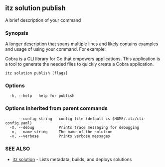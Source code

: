 ## itz solution publish

A brief description of your command

### Synopsis

A longer description that spans multiple lines and likely contains examples
and usage of using your command. For example:

Cobra is a CLI library for Go that empowers applications.
This application is a tool to generate the needed files
to quickly create a Cobra application.

```
itz solution publish [flags]
```

### Options

```
  -h, --help   help for publish
```

### Options inherited from parent commands

```
      --config string   config file (default is $HOME/.itz/cli-config.yaml)
  -X, --debug           Prints trace messaging for debugging
  -n, --name string     The name of the solution
  -v, --verbose         Prints verbose messages
```

### SEE ALSO

* [itz solution](itz_solution.md)	 - Lists metadata, builds, and deploys solutions

